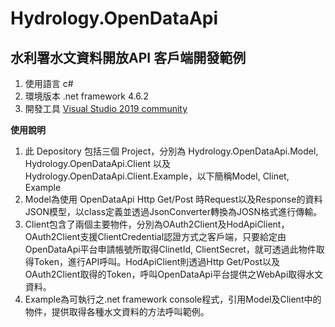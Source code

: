# Hydrology.OpenDataApi
## 水利署水文資料開放API 客戶端開發範例

1. 使用語言 c#
2. 環境版本 .net framework 4.6.2
3. 開發工具 [Visual Studio 2019 community](https://visualstudio.microsoft.com/vs/community/)

**使用說明**
1. 此 Depository 包括三個 Project，分別為 Hydrology.OpenDataApi.Model, Hydrology.OpenDataApi.Client 以及 Hydrology.OpenDataApi.Client.Example，以下簡稱Model, Clinet, Example
2. Model為使用 OpenDataApi Http Get/Post 時Request以及Response的資料JSON模型，以class定義並透過JsonConverter轉換為JOSN格式進行傳輸。
3. Client包含了兩個主要物件，分別為OAuth2Client及HodApiClient，OAuth2Client支援ClientCredential認證方式之客戶端，只要給定由OpenDataApi平台申請帳號所取得ClinetId, ClientSecret，就可透過此物件取得Token，進行API呼叫。HodApiClient則透過Http Get/Post以及OAuth2Client取得的Token，呼叫OpenDataApi平台提供之WebApi取得水文資料。
4. Example為可執行之.net framework console程式，引用Model及Client中的物件，提供取得各種水文資料的方法呼叫範例。

